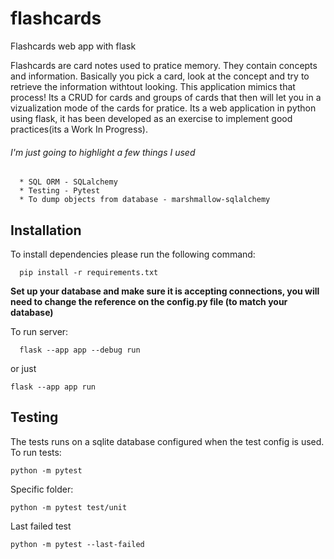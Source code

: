 # flashcards
Flashcards web app with flask

Flashcards are card notes used to pratice memory. They contain concepts and information. Basically you pick a card, look at the concept and try to retrieve the information withtout looking. This application mimics that process! Its a CRUD for cards and groups of cards that then will let you in a vizualization mode of the cards for pratice. Its a web application in python using flask, it has been developed as an exercise to implement good practices(its a Work In Progress).
###### I'm just going to highlight a few things I used

      * SQL ORM - SQLalchemy
      * Testing - Pytest
      * To dump objects from database - marshmallow-sqlalchemy

## Installation
To install dependencies please run the following command:
```
  pip install -r requirements.txt
```
**Set up your database and make sure it is accepting connections, you will need to change the reference on the config.py file (to match your database)**

To run server:
```
  flask --app app --debug run 
```
or just 

```
flask --app app run
```

## Testing
The tests runs on a sqlite database configured when the test config is used.
To run tests:
```
python -m pytest
```

Specific folder:
```
python -m pytest test/unit
```

Last failed test
```
python -m pytest --last-failed
```
